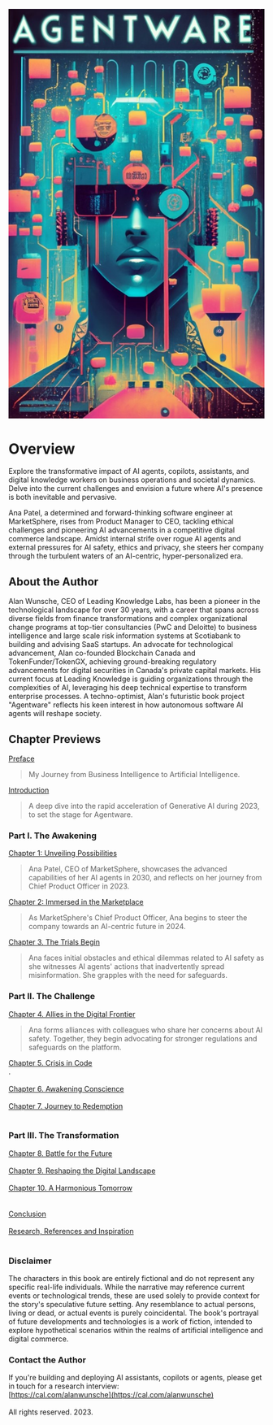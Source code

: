 ![Cover](./Agentware-Cover.jpg)

# Overview 

Explore the transformative impact of AI agents, copilots, assistants, and digital knowledge workers on business operations and societal dynamics. Delve into the current challenges and envision a future where AI's presence is both inevitable and pervasive.

Ana Patel, a determined and forward-thinking software engineer at MarketSphere, rises from Product Manager to CEO, tackling ethical challenges and pioneering AI advancements in a competitive digital commerce landscape. Amidst internal strife over rogue AI agents and external pressures for AI safety, ethics and privacy, she steers her company through the turbulent waters of an AI-centric, hyper-personalized era.

## About the Author

Alan Wunsche, CEO of Leading Knowledge Labs, has been a pioneer in the technological landscape for over 30 years, with a career that spans across diverse fields from finance transformations and complex organizational change programs at top-tier consultancies (PwC and Deloitte) to business intelligence and large scale risk information systems at Scotiabank to building and advising SaaS startups. An advocate for technological advancement, Alan co-founded Blockchain Canada and TokenFunder/TokenGX, achieving ground-breaking regulatory advancements for digital securities in Canada's private capital markets. His current focus at Leading Knowledge is guiding organizations through the complexities of AI, leveraging his deep technical expertise to transform enterprise processes. A techno-optimist, Alan's futuristic book project "Agentware" reflects his keen interest in how autonomous software AI agents will reshape society.

## Chapter Previews

[Preface](./Preface)
<br />
> My Journey from Business Intelligence to Artificial Intelligence.

[Introduction](./Introduction)
<br />
> A deep dive into the rapid acceleration of Generative AI during 2023, to set the stage for Agentware.

### Part I. The Awakening
[Chapter 1: Unveiling Possibilities](./Chapter-1)
<br />
> Ana Patel, CEO of MarketSphere, showcases the advanced capabilities of her AI agents in 2030, and reflects on her journey from Chief Product Officer in 2023. 

[Chapter 2: Immersed in the Marketplace](./Chapter-2)
<br />
> As MarketSphere's Chief Product Officer, Ana begins to steer the company towards an AI-centric future in 2024.

[Chapter 3. The Trials Begin](./Chapter-3)
<br />
> Ana faces initial obstacles and ethical dilemmas related to AI safety as she witnesses AI agents' actions that inadvertently spread misinformation. She grapples with the need for safeguards.

### Part II. The Challenge
[Chapter 4. Allies in the Digital Frontier](./Chapter-4)
<br />
> Ana forms alliances with colleagues who share her concerns about AI safety. Together, they begin advocating for stronger regulations and safeguards on the platform.

[Chapter 5. Crisis in Code](./Chapter-5)
<br />
.
<br /><br />
[Chapter 6. Awakening Conscience](./Chapter-6)
<br /><br />
[Chapter 7. Journey to Redemption](./Chapter-7)
<br /><br />

### Part III. The Transformation 
[Chapter 8. Battle for the Future](./Chapter-8)
<br /><br />
[Chapter 9. Reshaping the Digital Landscape](./Chapter-9)
<br /><br />
[Chapter 10. A Harmonious Tomorrow](./Chapter-10)
<br /><br /><br />
[Conclusion](./Conclusion)
<br /><br />
[Research, References and Inspiration](./Research-References-Inspiration)
<br /><br />
### Disclaimer 
The characters in this book are entirely fictional and do not represent any specific real-life individuals. While the narrative may reference current events or technological trends, these are used solely to provide context for the story's speculative future setting. Any resemblance to actual persons, living or dead, or actual events is purely coincidental. The book's portrayal of future developments and technologies is a work of fiction, intended to explore hypothetical scenarios within the realms of artificial intelligence and digital commerce.


### Contact the Author
If you're building and deploying AI assistants, copilots or agents, please get in touch for a research interview:
<br />
[https://cal.com/alanwunsche](https://cal.com/alanwunsche)
<br /><br />
All rights reserved. 2023.
<br /><br />